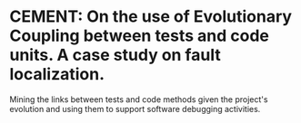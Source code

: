 # CEMENT: On the use of Evolutionary Coupling between tests and code units. A case study on fault localization.

Mining the links between tests and code methods given the project's evolution and using them to support software debugging activities.

